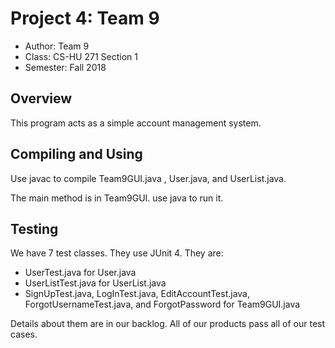 # Project 4: Team 9

* Author: Team 9
* Class: CS-HU 271 Section 1
* Semester: Fall 2018

## Overview

This program acts as a simple account management system.

## Compiling and Using

Use javac to compile Team9GUI.java , User.java, and UserList.java.

The main method is in Team9GUI. use java to run it.

## Testing

We have 7 test classes. They use JUnit 4. They are:
- UserTest.java for User.java
- UserListTest.java for UserList.java
- SignUpTest.java, LogInTest.java, EditAccountTest.java, ForgotUsernameTest.java,
and ForgotPassword for Team9GUI.java

Details about them are in our backlog. All of our products pass all of our test cases.


